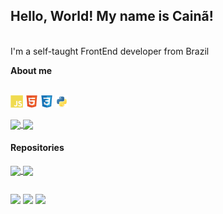 ## Hello, World! My name is Cainã! 
<br />
I'm a self-taught FrontEnd developer from Brazil

**About me**
<div style="display: inline_block"><br>
  <code><img align="center" alt="Cainã-JavaScript" height="20"src="https://raw.githubusercontent.com/devicons/devicon/master/icons/javascript/javascript-plain.svg"></code>
  <code><img align="center" alt="Cainã-HTML" height="20"src="https://raw.githubusercontent.com/devicons/devicon/master/icons/html5/html5-original.svg"></code>
  <code><img align="center" alt="Cainã-CSS" height="20"src="https://raw.githubusercontent.com/devicons/devicon/master/icons/css3/css3-original.svg"></code>
  <code><img align="center" alt="Cainã-Python" height="20"src="https://raw.githubusercontent.com/devicons/devicon/master/icons/python/python-original.svg"></code>
</div>

<br />
<a href="https://beacons.ai/caiaikkj">
  <img align="center" src="https://github-readme-stats.vercel.app/api?username=caiaikkj&rank_icon=github&show_icons=true&include_all_commits=true&theme=shadow_red" />
</a>
<a href="https://beacons.ai/caiaikkj">
  <img align="center" src="https://github-readme-stats.vercel.app/api/top-langs?username=caiaikkj&layout=compact&langs_count=8&card_width=320&theme=shadow_red" />
</a>

#### Repositories
<a href="https://github.com/caiaikkj/starbucks-study">
  <img height=120 align="center" src="https://github-readme-stats.vercel.app/api/pin/?username=caiaikkj&repo=starbucks-study&theme=shadow_red" />
</a>
<a href="https://github.com/caiaikkj/qrcodegenerator">
  <img height=120 align="center" src="https://github-readme-stats.vercel.app/api/pin/?username=caiaikkj&repo=qrcodegenerator&theme=shadow_red" />
</a>

##

<div>
 	<a href="https://www.twitch.tv/caiaikkj" target="_blank"><img src="https://img.shields.io/badge/Twitch-9146FF?style=for-the-badge&logo=twitch&logoColor=white" target="_blank"></a> 
  <a href = "mailto:contato.cainacauss@gmail.com"><img src="https://img.shields.io/badge/-Gmail-%23333?style=for-the-badge&logo=gmail&logoColor=white" target="_blank"></a>
  <a href="https://www.linkedin.com/in/cainacauss/" target="_blank"><img src="https://img.shields.io/badge/-LinkedIn-%230077B5?style=for-the-badge&logo=linkedin&logoColor=white" target="_blank"></a> 
</div>

###

